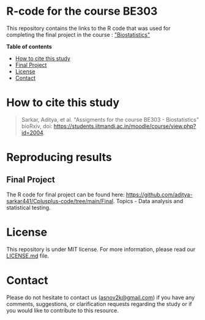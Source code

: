 # R-code for the course BE303

This repository contains the links to the R code that was used for completing the final project in the course : ["Biostatistics"](https://students.iitmandi.ac.in/moodle/course/view.php?id=2004)

**Table of contents**

* [How to cite this study](#how-to-cite-this-study)
* [Final Project](#finalproject)
* [License](#license)
* [Contact](#contact)


# How to cite this study

> Sarkar, Aditya, et al. "Assigments for the course BE303 - Biostatistics" bioRxiv, doi: https://students.iitmandi.ac.in/moodle/course/view.php?id=2004.


# Reproducing results

## Final Project

The R code for final project can be found here: https://github.com/aditya-sarkar441/Cplusplus-code/tree/main/Final. Topics - Data analysis and statistical testing.

# License

This repository is under MIT license. For more information, please read our [LICENSE.md](LICENSE) file.


# Contact

Please do not hesitate to contact us (asnov2k@gmail.com) if you have any comments, suggestions, or clarification requests regarding the study or if you would like to contribute to this resource.




